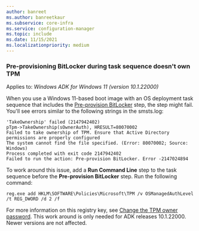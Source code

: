 ```yaml
---
author: banreet
ms.author: banreetkaur
ms.subservice: core-infra
ms.service: configuration-manager
ms.topic: include
ms.date: 11/15/2021
ms.localizationpriority: medium
---
```


### Pre-provisioning BitLocker during task sequence doesn't own TPM

<!-- 11307733 -->

Applies to: _Windows ADK for Windows 11 (version 10.1.22000)_

When you use a Windows 11-based boot image with an OS deployment task sequence that includes the [Pre-provision BitLocker](../../../../osd/understand/task-sequence-steps.md#BKMK_PreProvisionBitLocker) step, the step might fail. You'll see errors similar to the following strings in the smsts.log:

```log
'TakeOwnership' failed (2147942402)
pTpm->TakeOwnership(sOwnerAuth), HRESULT=80070002
Failed to take ownership of TPM. Ensure that Active Directory permissions are properly configured
The system cannot find the file specified. (Error: 80070002; Source: Windows)
Process completed with exit code 2147942402
Failed to run the action: Pre-provision BitLocker. Error -2147024894
```

To work around this issue, add a **Run Command Line** step to the task sequence before the **Pre-provision BitLocker** step. Run the following command:

`reg.exe add HKLM\SOFTWARE\Policies\Microsoft\TPM /v OSManagedAuthLevel /t REG_DWORD /d 2 /f`

For more information on this registry key, see [Change the TPM owner password](/windows/security/information-protection/tpm/change-the-tpm-owner-password).
This work around is only needed for ADK releases 10.1.22000. Newer versions are not affected.
